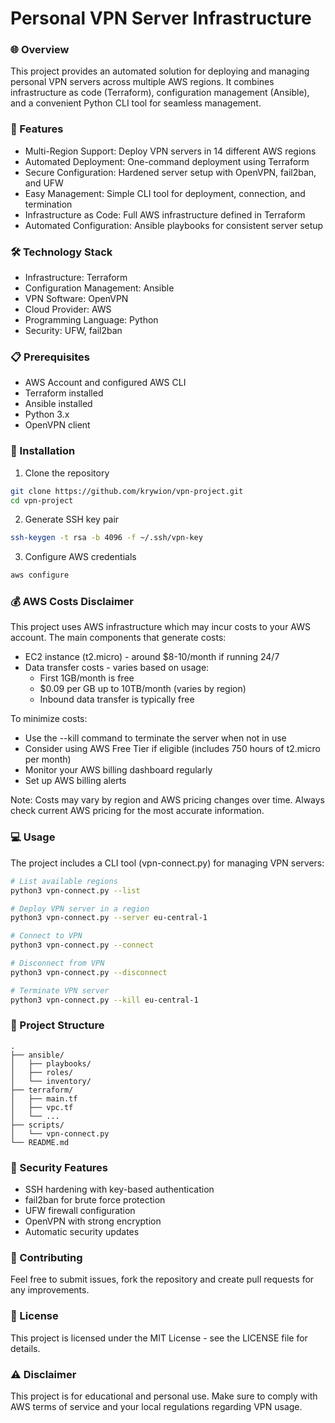 # Personal VPN Server Infrastructure
### 🌐 Overview
This project provides an automated solution for deploying and managing personal VPN servers across multiple AWS regions. It combines infrastructure as code (Terraform), configuration management (Ansible), and a convenient Python CLI tool for seamless management.
### 🚀 Features

* Multi-Region Support: Deploy VPN servers in 14 different AWS regions
* Automated Deployment: One-command deployment using Terraform
* Secure Configuration: Hardened server setup with OpenVPN, fail2ban, and UFW
* Easy Management: Simple CLI tool for deployment, connection, and termination
* Infrastructure as Code: Full AWS infrastructure defined in Terraform
* Automated Configuration: Ansible playbooks for consistent server setup

### 🛠 Technology Stack

* Infrastructure: Terraform
* Configuration Management: Ansible
* VPN Software: OpenVPN
* Cloud Provider: AWS
* Programming Language: Python
* Security: UFW, fail2ban

### 📋 Prerequisites

* AWS Account and configured AWS CLI
* Terraform installed
* Ansible installed
* Python 3.x
* OpenVPN client

### 🔧 Installation

1. Clone the repository
```bash
git clone https://github.com/krywion/vpn-project.git
cd vpn-project
```

2. Generate SSH key pair
```bash
ssh-keygen -t rsa -b 4096 -f ~/.ssh/vpn-key
```

3. Configure AWS credentials
```bash
aws configure
```

### 💰 AWS Costs Disclaimer
This project uses AWS infrastructure which may incur costs to your AWS account. The main components that generate costs:

* EC2 instance (t2.micro) - around $8-10/month if running 24/7
* Data transfer costs - varies based on usage:
  * First 1GB/month is free
  * $0.09 per GB up to 10TB/month (varies by region)
  * Inbound data transfer is typically free

To minimize costs:

* Use the --kill command to terminate the server when not in use
* Consider using AWS Free Tier if eligible (includes 750 hours of t2.micro per month)
* Monitor your AWS billing dashboard regularly
* Set up AWS billing alerts

Note: Costs may vary by region and AWS pricing changes over time. Always check current AWS pricing for the most accurate information.

### 💻 Usage
The project includes a CLI tool (vpn-connect.py) for managing VPN servers:

```bash
# List available regions
python3 vpn-connect.py --list

# Deploy VPN server in a region
python3 vpn-connect.py --server eu-central-1

# Connect to VPN
python3 vpn-connect.py --connect

# Disconnect from VPN
python3 vpn-connect.py --disconnect

# Terminate VPN server
python3 vpn-connect.py --kill eu-central-1
```

### 📁 Project Structure

```
.
├── ansible/
│   ├── playbooks/
│   ├── roles/
│   └── inventory/
├── terraform/
│   ├── main.tf
│   ├── vpc.tf
│   └── ...
├── scripts/
│   └── vpn-connect.py
└── README.md
```

### 🔐 Security Features

* SSH hardening with key-based authentication
* fail2ban for brute force protection
* UFW firewall configuration
* OpenVPN with strong encryption
* Automatic security updates

### 🤝 Contributing
Feel free to submit issues, fork the repository and create pull requests for any improvements.
### 📝 License
This project is licensed under the MIT License - see the LICENSE file for details.
### ⚠️ Disclaimer
This project is for educational and personal use. Make sure to comply with AWS terms of service and your local regulations regarding VPN usage.
